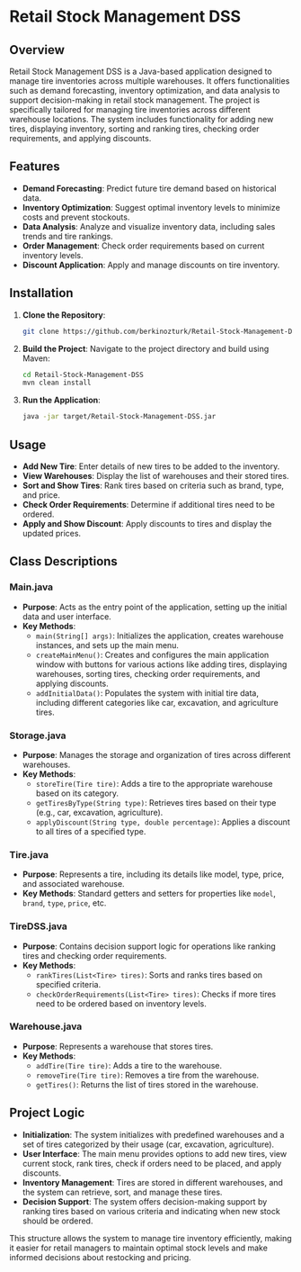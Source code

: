 # Retail Stock Management DSS

## Overview
Retail Stock Management DSS is a Java-based application designed to manage tire inventories across multiple warehouses. It offers functionalities such as demand forecasting, inventory optimization, and data analysis to support decision-making in retail stock management. The project is specifically tailored for managing tire inventories across different warehouse locations. The system includes functionality for adding new tires, displaying inventory, sorting and ranking tires, checking order requirements, and applying discounts.

## Features
- **Demand Forecasting**: Predict future tire demand based on historical data.
- **Inventory Optimization**: Suggest optimal inventory levels to minimize costs and prevent stockouts.
- **Data Analysis**: Analyze and visualize inventory data, including sales trends and tire rankings.
- **Order Management**: Check order requirements based on current inventory levels.
- **Discount Application**: Apply and manage discounts on tire inventory.

## Installation
1. **Clone the Repository**:
   ```bash
   git clone https://github.com/berkinozturk/Retail-Stock-Management-DSS.git
   ```

2. **Build the Project**:
   Navigate to the project directory and build using Maven:
    ```bash
    cd Retail-Stock-Management-DSS
    mvn clean install
   ```
3. **Run the Application**:
    ```bash
   java -jar target/Retail-Stock-Management-DSS.jar
    ```

## Usage
- **Add New Tire**: Enter details of new tires to be added to the inventory.
- **View Warehouses**: Display the list of warehouses and their stored tires.
- **Sort and Show Tires**: Rank tires based on criteria such as brand, type, and price.
- **Check Order Requirements**: Determine if additional tires need to be ordered.
- **Apply and Show Discount**: Apply discounts to tires and display the updated prices.

## Class Descriptions

### Main.java
- **Purpose**: Acts as the entry point of the application, setting up the initial data and user interface.
- **Key Methods**:
  - `main(String[] args)`: Initializes the application, creates warehouse instances, and sets up the main menu.
  - `createMainMenu()`: Creates and configures the main application window with buttons for various actions like adding tires, displaying warehouses, sorting tires, checking order requirements, and applying discounts.
  - `addInitialData()`: Populates the system with initial tire data, including different categories like car, excavation, and agriculture tires.

### Storage.java
- **Purpose**: Manages the storage and organization of tires across different warehouses.
- **Key Methods**:
  - `storeTire(Tire tire)`: Adds a tire to the appropriate warehouse based on its category.
  - `getTiresByType(String type)`: Retrieves tires based on their type (e.g., car, excavation, agriculture).
  - `applyDiscount(String type, double percentage)`: Applies a discount to all tires of a specified type.

### Tire.java
- **Purpose**: Represents a tire, including its details like model, type, price, and associated warehouse.
- **Key Methods**: Standard getters and setters for properties like `model`, `brand`, `type`, `price`, etc.

### TireDSS.java
- **Purpose**: Contains decision support logic for operations like ranking tires and checking order requirements.
- **Key Methods**:
  - `rankTires(List<Tire> tires)`: Sorts and ranks tires based on specified criteria.
  - `checkOrderRequirements(List<Tire> tires)`: Checks if more tires need to be ordered based on inventory levels.

### Warehouse.java
- **Purpose**: Represents a warehouse that stores tires.
- **Key Methods**:
  - `addTire(Tire tire)`: Adds a tire to the warehouse.
  - `removeTire(Tire tire)`: Removes a tire from the warehouse.
  - `getTires()`: Returns the list of tires stored in the warehouse.

## Project Logic
- **Initialization**: The system initializes with predefined warehouses and a set of tires categorized by their usage (car, excavation, agriculture).
- **User Interface**: The main menu provides options to add new tires, view current stock, rank tires, check if orders need to be placed, and apply discounts.
- **Inventory Management**: Tires are stored in different warehouses, and the system can retrieve, sort, and manage these tires.
- **Decision Support**: The system offers decision-making support by ranking tires based on various criteria and indicating when new stock should be ordered.

This structure allows the system to manage tire inventory efficiently, making it easier for retail managers to maintain optimal stock levels and make informed decisions about restocking and pricing.

